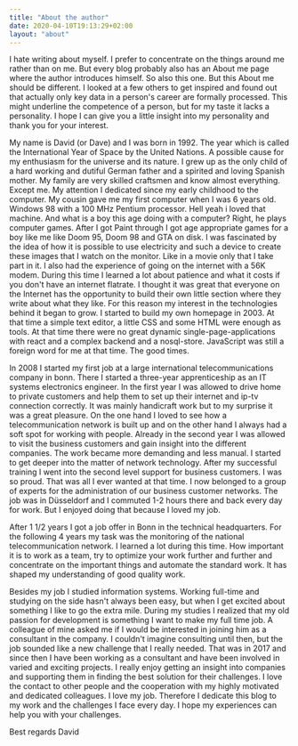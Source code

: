 ```yaml
---
title: "About the author"
date: 2020-04-10T19:13:29+02:00
layout: "about"
---
```

I hate writing about myself. I prefer to concentrate on the things around me rather than on me. 
But every blog probably also has an About me page where the author introduces himself. So also this one. 
But this About me should be different. I looked at a few others to get inspired and found out that actually only key data in a person's career are formally processed. 
This might underline the competence of a person, but for my taste it lacks a personality. I hope I can give you a little insight into my personality and thank you for your interest.

My name is David (or Dave) and I was born in 1992. The year which is called the International Year of Space by the United Nations. A possible cause for my enthusiasm for the universe and its nature. 
I grew up as the only child of a hard working and dutiful German father and a spirited and loving Spanish mother. My family are very skilled craftsmen and know almost everything. 
Except me. My attention I dedicated since my early childhood to the computer. My cousin gave me my first computer when I was 6 years old. Windows 98 with a 100 MHz Pentium processor. 
Hell yeah i loved that machine. And what is a boy this age doing with a computer? Right, he plays computer games. After I got Paint through I got age appropriate games for a boy like me like Doom 95, Doom 98 and GTA on disk. I was fascinated by the idea of how it is possible to use electricity and such a device to create these images that I watch on the monitor. 
Like in a movie only that I take part in it. I also had the experience of going on the internet with a 56K modem. During this time I learned a lot about patience and what 
it costs if you don't have an internet flatrate. I thought it was great that everyone on the Internet has the opportunity to build their own little section where they write about what they like. 
For this reason my interest in the technologies behind it began to grow. I started to build my own homepage in 2003. At that time a simple text editor, a little CSS and some HTML were enough as tools. 
At that time there were no great dynamic single-page-applications with react and a complex backend and a nosql-store. JavaScript was still a foreign word for me at that time. The good times. 

In 2008 I started my first job at a large international telecommunications company in bonn. There I started a three-year apprenticeship as an IT systems electronics engineer.
In the first year I was allowed to drive home to private customers and help them to set up their internet and ip-tv connection correctly. It was mainly handicraft work but to my surprise it was a great pleasure. 
On the one hand I loved to see how a telecommunication network is built up and on the other hand I always had a soft spot for working with people.
Already in the second year I was allowed to visit the business customers and gain insight into the different companies. The work became more demanding and less manual. I started to get deeper into the matter of network technology. 
After my successful training I went into the second level support for business customers. I was so proud. That was all I ever wanted at that time. 
I now belonged to a group of experts for the administration of our business customer networks. The job was in Düsseldorf and I commuted 1-2 hours there and back every day for work. 
But I enjoyed doing that because I loved my job.

After 1 1/2 years I got a job offer in Bonn in the technical headquarters. For the following 4 years my task was the monitoring of the national telecommunication network. I learned a lot during this time. 
How important it is to work as a team, try to optimize your work further and further and concentrate on the important things and automate the standard work. It has shaped my understanding of good quality work. 

Besides my job I studied information systems. Working full-time and studying on the side hasn't always been easy, but when I get excited about something I like to go the extra mile. 
During my studies I realized that my old passion for development is something I want to make my full time job. A colleague of mine asked me if I would be interested in joining him as a consultant in the company. 
I couldn't imagine consulting until then, but the job sounded like a new challenge that I really needed. That was in 2017 and since then I have been working as a consultant and have been involved in varied and exciting projects. 
I really enjoy getting an insight into companies and supporting them in finding the best solution for their challenges. I love the contact to other people and the cooperation with my highly motivated and dedicated colleagues. 
I love my job. Therefore I dedicate this blog to my work and the challenges I face every day. I hope my experiences can help you with your challenges.

Best regards David
